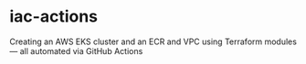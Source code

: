 # iac-actions
Creating an AWS EKS cluster and an ECR and VPC using Terraform modules — all automated via GitHub Actions
